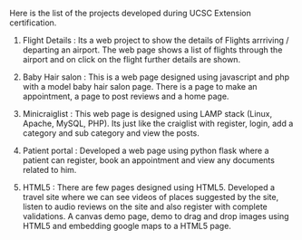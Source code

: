 Here is the list of the projects developed during UCSC Extension certification.

1) Flight Details : Its a web project to show the details of Flights arrriving / departing an airport. The web page shows a list of flights through the airport and on click on the flight further details are shown.

2) Baby Hair salon : This is a web page designed using javascript and php with a model baby hair salon page. There is a page to make an appointment, a page to post reviews and a home page.

3) Minicraiglist : This web page is designed using LAMP stack (Linux, Apache, MySQL, PHP). Its just like the craiglist with register, login, add a category and sub category and view the posts.

4) Patient portal : Developed a web page using python flask where a patient can register, book an appointment and view any documents related to him.

5) HTML5 : There are few pages designed using HTML5. Developed a travel site where we can see videos of places suggested by the site, listen to audio reviews on the site and also register with complete validations. A canvas demo page, demo to drag and drop images using HTML5 and embedding google maps to a HTML5 page.
